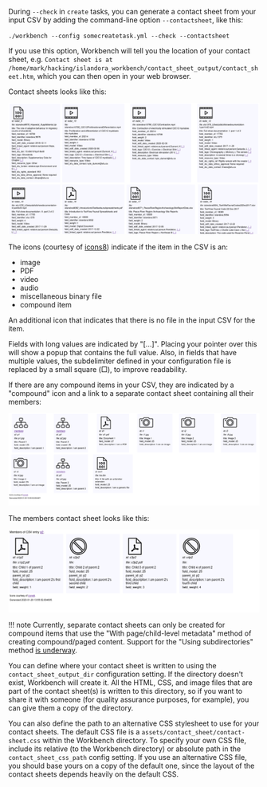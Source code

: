 During `--check` in `create` tasks, you can generate a contact sheet from your input CSV by adding the command-line option `--contactsheet`, like this:

`./workbench --config somecreatetask.yml --check --contactsheet`

If you use this option, Workbench will tell you the location of your contact sheet, e.g. `Contact sheet is at /home/mark/hacking/islandora_workbench/contact_sheet_output/contact_sheet.htm`, which you can then open in your web browser.

Contact sheets looks like this:

![Example contact sheet](images/contact_sheet_no_compounds.png)

The icons (courtesy of [icons8](https://icons8.com/)) indicate if the item in the CSV is an:

* image
* PDF
* video
* audio
* miscellaneous binary file
* compound item

An additional icon that indicates that there is no file in the input CSV for the item.

Fields with long values are indicated by "[...]". Placing your pointer over this will show a popup that contains the full value. Also, in fields that have multiple values, the subdelimiter defined in your configuration file is replaced by a small square (&square;), to improve readability.

If there are any compound items in your CSV, they are indicated by a "compound" icon and a link to a separate contact sheet containing all their members:

![Example contact sheet with compound items](images/contact_sheet_with_compounds.png)

The members contact sheet looks like this:

![Example contact sheet with compound items](images/contact_sheet_members.png)

!!! note
    Currently, separate contact sheets can only be created for compound items that use the "With page/child-level metadata" method of creating compound/paged content. Support for the "Using subdirectories" method [is underway](https://github.com/mjordan/islandora_workbench/issues/536).

You can define where your contact sheet is written to using the `contact_sheet_output_dir` configuration setting. If the directory doesn't exist, Workbench will create it. All the HTML, CSS, and image files that are part of the contact sheet(s) is written to this directory, so if you want to share it with someone (for quality assurance purposes, for example), you can give them a copy of the directory.

You can also define the path to an alternative CSS stylesheet to use for your contact sheets. The default CSS file is a `assets/contact_sheet/contact-sheet.css` within the Workbench directory. To specify your own CSS file, include its relative (to the Workbench directory) or absolute path in the `contact_sheet_css_path` config setting. If you use an alternative CSS file, you should base yours on a copy of the default one, since the layout of the contact sheets depends heavily on the default CSS.

